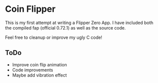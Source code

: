 # Coin Flipper
This is my first attempt at writing a Flipper Zero App.
I have included both the compiled fap (official 0.72.1) as well as the source code.

Feel free to cleanup or improve my ugly C code!

## ToDo
 - Improve coin flip animation
 - Code improvements
 - Maybe add vibration effect
